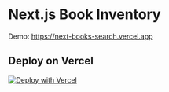# Next.js Book Inventory

Demo: https://next-books-search.vercel.app

## Deploy on Vercel

[![Deploy with Vercel](https://vercel.com/button)](https://vercel.com/new/clone?repository-url=https%3A%2F%2Fgithub.com%2Fvercel-labs%2Fbook-inventory&stores=%5B%7B"type"%3A"postgres"%7D%5D)
